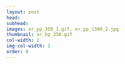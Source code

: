 ```yaml
---
layout: post
head: 
subhead: 
images: or_pp_350_1.gif, or_pp_1300_2.jpg
thumbnail: or_hp_350.gif
col-width: 2
img-col-width: 1
order: 8
---
```

